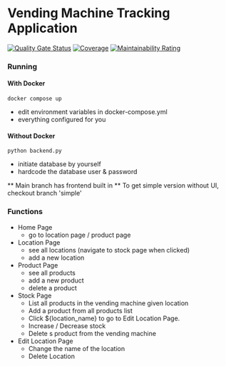 # Vending Machine Tracking Application
[![Quality Gate Status](https://sonarcloud.io/api/project_badges/measure?project=13am028_stock&metric=alert_status)](https://sonarcloud.io/summary/new_code?id=13am028_stock)
[![Coverage](https://sonarcloud.io/api/project_badges/measure?project=13am028_stock&metric=coverage)](https://sonarcloud.io/summary/new_code?id=13am028_stock)
[![Maintainability Rating](https://sonarcloud.io/api/project_badges/measure?project=13am028_stock&metric=sqale_rating)](https://sonarcloud.io/summary/new_code?id=13am028_stock)
### Running
#### With Docker
    docker compose up
- edit environment variables in docker-compose.yml
- everything configured for you

#### Without Docker
    python backend.py
- initiate database by yourself
- hardcode the database user & password

** Main branch has frontend built in **
To get simple version without UI, checkout branch 'simple'

### Functions
* Home Page
  * go to location page / product page
* Location Page
  * see all locations (navigate to stock page when clicked)
  * add a new location
* Product Page
  * see all products
  * add a new product
  * delete a product
* Stock Page
  * List all products in the vending machine given location
  * Add a product from all products list
  * Click ${location_name} to go to Edit Location Page.
  * Increase / Decrease stock
  * Delete s product from the vending machine
* Edit Location Page
  * Change the name of the location
  * Delete Location
